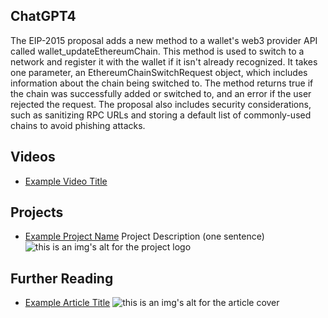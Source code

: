 ## ChatGPT4

The EIP-2015 proposal adds a new method to a wallet's web3 provider API called wallet_updateEthereumChain. This method is used to switch to a network and register it with the wallet if it isn't already recognized. It takes one parameter, an EthereumChainSwitchRequest object, which includes information about the chain being switched to. The method returns true if the chain was successfully added or switched to, and an error if the user rejected the request. The proposal also includes security considerations, such as sanitizing RPC URLs and storing a default list of commonly-used chains to avoid phishing attacks.

## Videos

- [Example Video Title](https://www.youtube.com/watch?v=TDGq4aeevgY)

## Projects

- [Example Project Name](https://xxxx.xxx/xxxxx) Project Description (one sentence) ![this is an img's alt for the project logo](https://xxxx.xxx/project-logo.xxx)

## Further Reading

- [Example Article Title](https://xxxx.xxx/xxxxx) ![this is an img's alt for the article cover](https://xxxx.xxx/article-cover.xxx)
